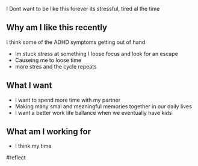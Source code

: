 

I Dont want to be like this forever
its stressful, tired al the time

## Why am I like this recently
I think some of the ADHD symptoms getting out of hand
- Im stuck stress at something I loose focus and look for an escape
- Causeing me to loose time 
- more stres and the cycle repeats

## What I want
- I want to spend more time with my partner
- Making many smal and meaningful memories together in our daily lives
- I want a better work life ballance when we eventually have kids

## What am I working for
- I think my time 

#reflect 
